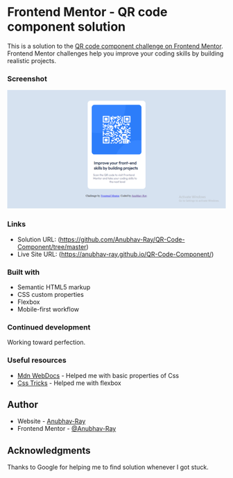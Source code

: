 # Frontend Mentor - QR code component solution

This is a solution to the [QR code component challenge on Frontend Mentor](https://www.frontendmentor.io/challenges/qr-code-component-iux_sIO_H). Frontend Mentor challenges help you improve your coding skills by building realistic projects. 



### Screenshot

<img src="/Screenshot.png" alt="screen-shot">

### Links

- Solution URL: (https://github.com/Anubhav-Ray/QR-Code-Component/tree/master)
- Live Site URL: (https://anubhav-ray.github.io/QR-Code-Component/)



### Built with

- Semantic HTML5 markup
- CSS custom properties
- Flexbox
- Mobile-first workflow

### Continued development

Working toward perfection.


### Useful resources

- [Mdn WebDocs](https://developer.mozilla.org/en-US/) - Helped me with basic properties of Css
- [Css Tricks](https://css-tricks.com/) - Helped me with flexbox

## Author

- Website - [Anubhav-Ray](https://www.your-site.com)
- Frontend Mentor - [@Anubhav-Ray](https://www.frontendmentor.io/profile/Anubhav-Ray)



## Acknowledgments

Thanks to Google for helping me to find solution whenever I got stuck.


